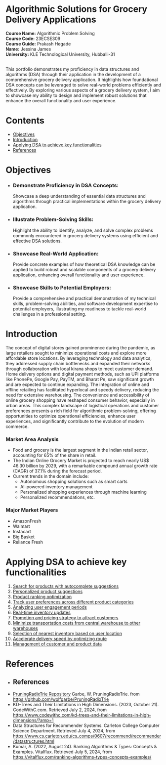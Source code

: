 # Algorithmic Solutions for Grocery Delivery Applications

<b>**Course Name:**</b> Algorithmic Problem Solving <br>
<b>**Course Code:**</b> 23ECSE309 <br>
<b>**Course Guide:**</b> Prakash Hegade <br>
<b>**Name:**</b> Jessina James <br>
<b>**University:**</b> KLE Technological University, Hubballi-31 <br>

<br>
This portfolio demonstrates my proficiency in data structures and algorithms (DSA) through their application in the development of a comprehensive grocery delivery application. It highlights how foundational DSA concepts can be leveraged to solve real-world problems efficiently and effectively. By exploring various aspects of a grocery delivery system, I aim to showcase my ability to design and implement robust solutions that enhance the overall functionality and user experience.

# Contents
- [Objectives](#objectives)
- [Introduction](#introduction)
- [Applying DSA to achieve key functionalities](#applying-dsa-to-achieve-key-functionalities)
- [References](#references)

# Objectives
- ### Demonstrate Proficiency in DSA Concepts: 
  Showcase a deep understanding of essential data structures and algorithms through practical implementations within the grocery delivery application.
- ### Illustrate Problem-Solving Skills:  
  Highlight the ability to identify, analyze, and solve complex problems commonly encountered in grocery delivery systems using efficient and effective DSA solutions.
- ### Showcase Real-World Application:  
  Provide concrete examples of how theoretical DSA knowledge can be applied to build robust and scalable components of a grocery delivery application, enhancing overall functionality and user experience.
- ### Showcase Skills to Potential Employers:  
  Provide a comprehensive and practical demonstration of my technical skills, problem-solving abilities, and software development expertise to potential employers, illustrating my readiness to tackle real-world challenges in a professional setting.

# Introduction 
The concept of digital stores gained prominence during the pandemic, as large retailers sought to minimize operational costs and explore more affordable store locations. By leveraging technology and data analytics, they addressed supply chain bottlenecks and expanded their networks through collaboration with local kirana shops to meet customer demand. Home delivery options and digital payment methods, such as UPI platforms like PhonePe, Google Pay, PayTM, and Bharat Pe, saw significant growth and are expected to continue expanding. The integration of online and offline retailing has facilitated hyperlocal and speedy delivery, reducing the need for extensive warehousing. The convenience and accessibility of online grocery shopping have reshaped consumer behavior, especially in urban areas. This complex landscape of logistical operations and customer preferences presents a rich field for algorithmic problem-solving, offering opportunities to optimize operational efficiencies, enhance user experiences, and significantly contribute to the evolution of modern commerce.

### Market Area Analysis
- Food and grocery is the largest segment in the Indian retail sector, accounting for 65% of the share in retail.
- The Indian Online Grocery Market is projected to reach nearly US$ 46.30 billion by 2029, with a remarkable compound annual growth rate (CAGR) of 37.1% during the forecast period.
- Current trends in the domain include:
  - Autonomous shopping solutions such as smart carts
  - AI-powered inventory management
  - Personalized shopping experiences through machine learning
  - Personalized recommendations, etc.


### Major Market Players
* AmazonFresh
* Walmart
* Instacart
* Big Basket
* Reliance Fresh

# Applying DSA to achieve key functionalities
1. [Search for products with autocomplete suggestions](autocomplete.md)
2. [Personalized product suggestions](product-suggestion.md)
3. [Product ranking optimization](product-ranking.md)
4. [Track user preferences across different product categories](user-preference.md)
5. [Analyzing user engagement periods](best-practices.md)
6. [Real-time inventory updates](inventory.md)
7. [Promotion and pricing strategy to attract customers](promotion.md)
8. [Minimize transportation costs from central warehouse to other warehouses](transportation.md)
9. [Selection of nearest inventory based on user location](contributing.md)
10. [Accelerate delivery speed by optimizing route](delivery-speed.md)
11. [Management of customer and product data](data-retrieval.md)

# References
- ## References
- [PruningRadixTrie Repository](https://github.com/wolfgarbe/PruningRadixTrie)
  Garbe, W. PruningRadixTrie. from https://github.com/wolfgarbe/PruningRadixTrie
- KD-Trees and Their Limitations in High Dimensions. (2023, October 21). CodeWithC.com. Retrieved July 2, 2024, from https://www.codewithc.com/kd-trees-and-their-limitations-in-high-dimensions/?amp=1
- Data Structures for Recommender Systems. Carleton College Computer Science Department. Retrieved July 4, 2024, from https://www.cs.carleton.edu/cs_comps/0607/recommend/recommender/datastructures.html
- Kumar, A. (2022, August 24). Ranking Algorithms & Types: Concepts & Examples. Vitalflux. Retrieved July 5, 2024, from https://vitalflux.com/ranking-algorithms-types-concepts-examples/
